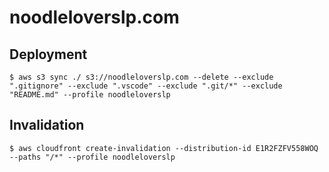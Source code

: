 # noodleloverslp.com

## Deployment
```AWS CLI
$ aws s3 sync ./ s3://noodleloverslp.com --delete --exclude ".gitignore" --exclude ".vscode" --exclude ".git/*" --exclude "README.md" --profile noodleloverslp
```
## Invalidation
```AWS CLI
$ aws cloudfront create-invalidation --distribution-id E1R2FZFV558WOQ --paths "/*" --profile noodleloverslp
```
